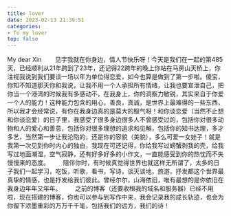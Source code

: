 ```yaml
---
title: lover
date: 2023-02-13 21:39:51
categories:
- To my lover
top: false
---
```


My dear Xin
　　见字我就在你身边，情人节快乐呀！今天是我们在一起的第485天，已经顺利从21年跨到了23年，还记得22跨年的晚上你站在马房山天桥上，你注视我说到我们要谈一场以年为单位得恋爱，如今也算是做到了第一步啦。傻宝，你知不知道那天你和我说，让我不用一个人承担所有情绪，让我也要宣泄自己，把你当一个港湾的时候我有多感动不，在我身上，你的洞察力敏锐，其实来自于你爱一个人的能力！这种能力包含的用心，善良，真诚，是世界上最难得的一些东西，所以我才会经常说，有你在我身边真的是莫大的服气呀！和你谈恋爱（当然不止想和你谈恋爱）的日子里，我感受了很多身边很多人不曾感受过的，包括你对很多动物和人的爱心和善意，包括你对很多理想的追求和见解，包括你的知书达理，多才多艺，当然第一步让我沦陷的，还是你的容貌（美貌），多么可爱一女娃子！就是我第一次见到你时内心的独白，我现在可还记得，你给我写过螃蟹剥我的壳，给我写过地面潮湿，空气寂静，还有好多好多的小作文，一直能感受到你的热忱而不失慢慢来的态度。
　　陪伴你时，有时候真觉得世界也就这样无所谓了，太多的日子我们一起学习，吃饭，听歌，看书，写诗，谈天谈地，旅游，抒发都这个世界最真挚的情感，也是抒发给我们彼此。曾经尔尔，山海依旧，唯有最想的是你依旧在我身边年年又年年。
　　之前的博客（还要收租我的域名和服务器）已经不用啦，现在搭建的博客，你也可以参与到写作中来，我会记录我的成长轨迹，也会为你留下浓墨重彩的万万千千笔，包括我们的远方，我们的诗！




